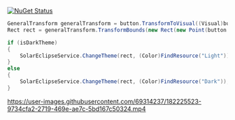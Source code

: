 [![NuGet Status](https://img.shields.io/nuget/v/Lungo.svg?style=flat)](https://www.nuget.org/packages/Lungo/)

```C#
GeneralTransform generalTransform = button.TransformToVisual((Visual)button.Parent);
Rect rect = generalTransform.TransformBounds(new Rect(new Point(button.Margin.Left, button.Margin.Top), button.RenderSize));

if (isDarkTheme)
{
    SolarEclipseService.ChangeTheme(rect, (Color)FindResource("Light"));
}
else
{
    SolarEclipseService.ChangeTheme(rect, (Color)FindResource("Dark"));
}
```

https://user-images.githubusercontent.com/69314237/182225523-9734cfa2-2719-469e-ae7c-5bd167c50324.mp4


